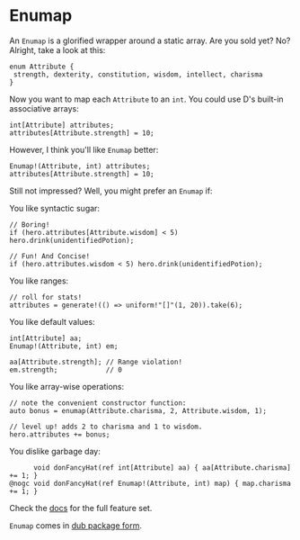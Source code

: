 Enumap
===

An `Enumap` is a glorified wrapper around a static array.
Are you sold yet? No? Alright, take a look at this:

```
enum Attribute {
 strength, dexterity, constitution, wisdom, intellect, charisma
}
```

Now you want to map each `Attribute` to an `int`.
You could use D's built-in associative arrays:

```
int[Attribute] attributes;
attributes[Attribute.strength] = 10;
```

However, I think you'll like `Enumap` better:

```
Enumap!(Attribute, int) attributes;
attributes[Attribute.strength] = 10;
```

Still not impressed? Well, you might prefer an `Enumap` if:

You like syntactic sugar:

```
// Boring!
if (hero.attributes[Attribute.wisdom] < 5) hero.drink(unidentifiedPotion);

// Fun! And Concise!
if (hero.attributes.wisdom < 5) hero.drink(unidentifiedPotion);
```

You like ranges:

```
// roll for stats!
attributes = generate!(() => uniform!"[]"(1, 20)).take(6);
```

You like default values:

```
int[Attribute] aa;
Enumap!(Attribute, int) em;

aa[Attribute.strength]; // Range violation!
em.strength;            // 0
```

You like array-wise operations:

```
// note the convenient constructor function:
auto bonus = enumap(Attribute.charisma, 2, Attribute.wisdom, 1);

// level up! adds 2 to charisma and 1 to wisdom.
hero.attributes += bonus;
```

You dislike garbage day:

```
      void donFancyHat(ref int[Attribute] aa) { aa[Attribute.charisma] += 1; }
@nogc void donFancyHat(ref Enumap!(Attribute, int) map) { map.charisma += 1; }
```

Check the [docs](http://rcorre.github.io/enumap) for the full feature set.

`Enumap` comes in [dub package form](http://code.dlang.org/packages/enumap).
